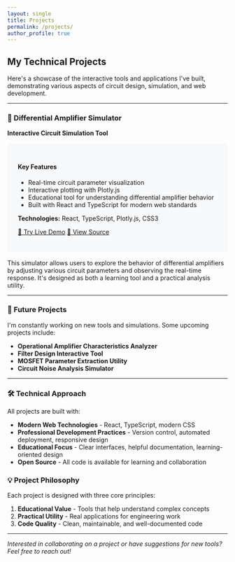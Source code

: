 ```yaml
---
layout: single
title: Projects
permalink: /projects/
author_profile: true
---
```


## My Technical Projects

Here's a showcase of the interactive tools and applications I've built, demonstrating various aspects of circuit design, simulation, and web development.

---

### 🔧 Differential Amplifier Simulator

**Interactive Circuit Simulation Tool**

<div style="background: #f8f9fa; padding: 1.5rem; border-radius: 8px; margin: 1rem 0;">
  <h4>Key Features</h4>
  <ul>
    <li>Real-time circuit parameter visualization</li>
    <li>Interactive plotting with Plotly.js</li>
    <li>Educational tool for understanding differential amplifier behavior</li>
    <li>Built with React and TypeScript for modern web standards</li>
  </ul>
  
  <p><strong>Technologies:</strong> React, TypeScript, Plotly.js, CSS3</p>
  
  <p>
    <a href="/chandrima2108/diff-amp-sim/" class="btn btn--primary">🚀 Try Live Demo</a>
    <a href="https://github.com/chandrima2108/chandrima2108/tree/main/diff-amp-sim" class="btn btn--info">📁 View Source</a>
  </p>
</div>

This simulator allows users to explore the behavior of differential amplifiers by adjusting various circuit parameters and observing the real-time response. It's designed as both a learning tool and a practical analysis utility.

---

### 🔮 Future Projects

I'm constantly working on new tools and simulations. Some upcoming projects include:

- **Operational Amplifier Characteristics Analyzer**
- **Filter Design Interactive Tool** 
- **MOSFET Parameter Extraction Utility**
- **Circuit Noise Analysis Simulator**

---

### 🛠️ Technical Approach

All projects are built with:

- **Modern Web Technologies** - React, TypeScript, modern CSS
- **Professional Development Practices** - Version control, automated deployment, responsive design
- **Educational Focus** - Clear interfaces, helpful documentation, learning-oriented design
- **Open Source** - All code is available for learning and collaboration

### 💡 Project Philosophy

Each project is designed with three core principles:

1. **Educational Value** - Tools that help understand complex concepts
2. **Practical Utility** - Real applications for engineering work
3. **Code Quality** - Clean, maintainable, and well-documented code

---

*Interested in collaborating on a project or have suggestions for new tools? Feel free to reach out!*